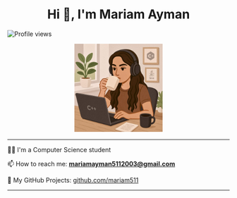 <h1 align="center">Hi 👋, I'm Mariam Ayman</h1>
<img src="https://komarev.com/ghpvc/?username=mariam511&color=764d30" alt="Profile views">

<p align="center">
  <img src="./gitImage.jpg" alt="Git Image" width="200"/>
</p>


---

👩‍💻 I'm a Computer Science student 

📫 How to reach me: **mariamayman5112003@gmail.com**  

🔗 My GitHub Projects: [github.com/mariam511](https://github.com/mariam511)

---

<!-- Optional: GitHub Stats -->
<!--
<p align="center">
  <img src="https://github-readme-stats.vercel.app/api?username=mariam511&show_icons=true&theme=tokyonight" />
</p>
-->

